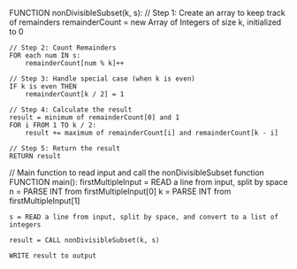 FUNCTION nonDivisibleSubset(k, s):
    // Step 1: Create an array to keep track of remainders
    remainderCount = new Array of Integers of size k, initialized to 0

    // Step 2: Count Remainders
    FOR each num IN s:
        remainderCount[num % k]++

    // Step 3: Handle special case (when k is even)
    IF k is even THEN
        remainderCount[k / 2] = 1

    // Step 4: Calculate the result
    result = minimum of remainderCount[0] and 1
    FOR i FROM 1 TO k / 2:
        result += maximum of remainderCount[i] and remainderCount[k - i]

    // Step 5: Return the result
    RETURN result

// Main function to read input and call the nonDivisibleSubset function
FUNCTION main():
    firstMultipleInput = READ a line from input, split by space
    n = PARSE INT from firstMultipleInput[0]
    k = PARSE INT from firstMultipleInput[1]

    s = READ a line from input, split by space, and convert to a list of integers

    result = CALL nonDivisibleSubset(k, s)

    WRITE result to output
